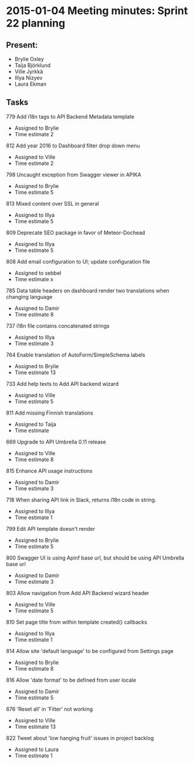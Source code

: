 # 2015-01-04 Meeting minutes: Sprint 22 planning

## Present:
* Brylie Oxley
* Taija Björklund
* Ville Jyrkkä
* Illya Nizyev
* Laura Ekman

## Tasks
779 Add i18n tags to API Backend Metadata template
* Assigned to Brylie
* Time estimate 2

812 Add year 2016 to Dashboard filter drop down menu
* Assigned to Ville
* Time estimate 2

798 Uncaught exception from Swagger viewer in APIKA
* Assigned to Brylie
* Time estimate 5

813 Mixed content over SSL in general
* Assigned to Illya
* Time estimate 5

809 Deprecate SEO package in favor of Meteor-Dochead
* Assigned to Illya
* Time estimate 5

808 Add email configuration to UI; update configuration file
* Assigned to sebbel
* Time estimate x

785 Data table headers on dashboard render two translations when changing language
* Assigned to Damir
* Time estimate 8

737 i18n file contains concatenated strings
* Assigned to Illya
* Time estimate 3

764 Enable translation of AutoForm/SimpleSchema labels
* Assigned to Brylie
* Time estimate 13

733 Add help texts to Add API backend wizard
* Assigned to Ville
* Time estimate 5

811 Add missing Finnish translations
* Assigned to Taija
* Time estimate 

669 Upgrade to API Umbrella 0.11 release
* Assigned to Ville
* Time estimate 8

815 Enhance API usage instructions
* Assigned to Damir
* Time estimate 3

718 When sharing API link in Slack, returns i18n code in string.
* Assigned to Illya
* Time estimate 1

799 Edit API template doesn't render
* Assigned to Brylie
* Time estimate 5

800 Swagger UI is using Apinf base url, but should be using API Umbrella base url
* Assigned to Damir
* Time estimate 3

803 Allow navigation from Add API Backend wizard header
* Assigned to Ville
* Time estimate 5

810 Set page title from within template created() callbacks
* Assigned to Illya
* Time estimate 1

814 Allow site 'default language' to be configured from Settings page
* Assigned to Brylie
* Time estimate 8

816 Allow 'date format' to be defined from user locale
* Assigned to Damir
* Time estimate 5

676 'Reset all' in 'Filter' not working
* Assigned to Ville
* Time estimate 13

822 Tweet about 'low hanging fruit' issues in project backlog
* Assigned to Laura
* Time estimate 1
